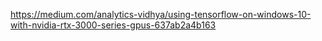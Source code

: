 https://medium.com/analytics-vidhya/using-tensorflow-on-windows-10-with-nvidia-rtx-3000-series-gpus-637ab2a4b163
